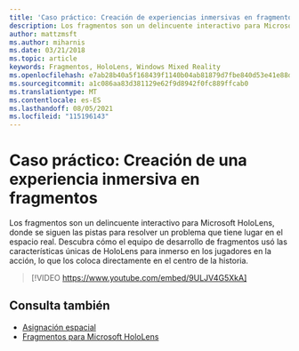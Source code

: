 ```yaml
---
title: 'Caso práctico: Creación de experiencias inmersivas en fragmentos'
description: Los fragmentos son un delincuente interactivo para Microsoft HoloLens, donde se siguen las pistas para resolver un problema que tiene lugar en el espacio real.
author: mattzmsft
ms.author: miharnis
ms.date: 03/21/2018
ms.topic: article
keywords: Fragmentos, HoloLens, Windows Mixed Reality
ms.openlocfilehash: e7ab28b40a5f168439f1140b04ab81879d7fbe840d53e41e88db8c243d95d477
ms.sourcegitcommit: a1c086aa83d381129e62f9d8942f0fc889ffcab0
ms.translationtype: MT
ms.contentlocale: es-ES
ms.lasthandoff: 08/05/2021
ms.locfileid: "115196143"
---
```

# <a name="case-study---creating-an-immersive-experience-in-fragments"></a>Caso práctico: Creación de una experiencia inmersiva en fragmentos

Los fragmentos son un delincuente interactivo para Microsoft HoloLens, donde se siguen las pistas para resolver un problema que tiene lugar en el espacio real. Descubra cómo el equipo de desarrollo de fragmentos usó las características únicas de HoloLens para inmerso en los jugadores en la acción, lo que los coloca directamente en el centro de la historia.

>[!VIDEO https://www.youtube.com/embed/9ULJV4G5XkA]

## <a name="see-also"></a>Consulta también

* [Asignación espacial](../design/spatial-mapping.md)
* [Fragmentos para Microsoft HoloLens](https://www.microsoft.com/p/fragments/9nblggh5ggm8)

